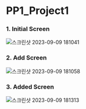 # PP1_Project1
### 1. Initial Screen
![스크린샷 2023-09-09 181041](https://github.com/yoomin-hwang/PP1_Project1/assets/134265429/54c1027c-f4cd-483f-ac02-a3801855bff5)
### 2. Add Screen
![스크린샷 2023-09-09 181058](https://github.com/yoomin-hwang/PP1_Project1/assets/134265429/b5b7d074-9f88-451d-ab74-5d2ca06ebe44)
### 3. Added Screen
![스크린샷 2023-09-09 181313](https://github.com/yoomin-hwang/PP1_Project1/assets/134265429/53eeec20-8a69-4b4b-b806-95c6214a9d7f)
